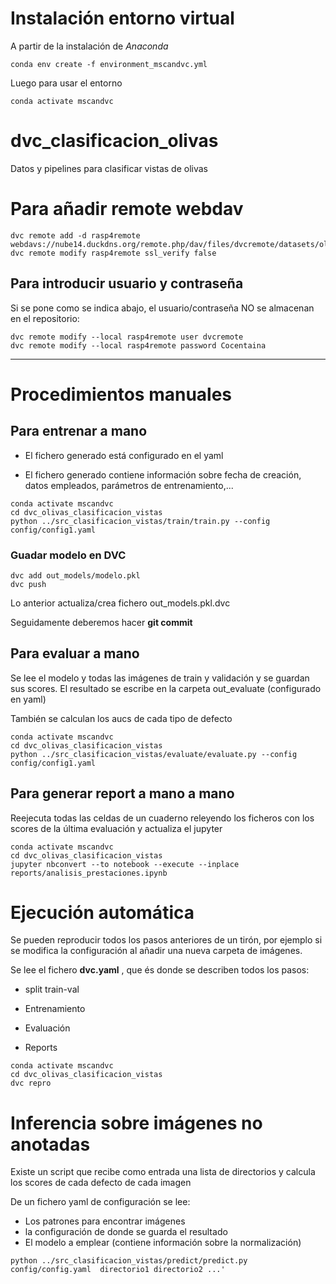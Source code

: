# Instalación entorno virtual

A partir de la instalación de *Anaconda*
```
conda env create -f environment_mscandvc.yml
````
Luego para usar el entorno
```
conda activate mscandvc
```

# dvc_clasificacion_olivas

Datos y pipelines para clasificar vistas de olivas

# Para añadir remote webdav

```
dvc remote add -d rasp4remote webdavs://nube14.duckdns.org/remote.php/dav/files/dvcremote/datasets/olivas
dvc remote modify rasp4remote ssl_verify false
```

## Para introducir usuario y contraseña

Si se pone como se indica abajo, el usuario/contraseña NO se almacenan en el repositorio:

```
dvc remote modify --local rasp4remote user dvcremote
dvc remote modify --local rasp4remote password Cocentaina
```




______________________________________________________

# Procedimientos manuales

## Para entrenar a mano

* El fichero generado está configurado en el yaml

* El fichero generado contiene información sobre fecha de creación, datos empleados, parámetros de entrenamiento,...


```
conda activate mscandvc
cd dvc_olivas_clasificacion_vistas
python ../src_clasificacion_vistas/train/train.py --config config/config1.yaml
```

### Guadar modelo en DVC

```
dvc add out_models/modelo.pkl
dvc push
```

Lo anterior actualiza/crea fichero out_models.pkl.dvc

Seguidamente deberemos hacer **git commit**

## Para evaluar a mano

Se lee el modelo y todas las imágenes de train y validación y se guardan sus scores.
El resultado se escribe en la carpeta out_evaluate (configurado en yaml)

También se calculan los aucs de cada tipo de defecto

```
conda activate mscandvc
cd dvc_olivas_clasificacion_vistas
python ../src_clasificacion_vistas/evaluate/evaluate.py --config config/config1.yaml
```

## Para generar report a mano a mano

Reejecuta todas las celdas de un cuaderno releyendo los ficheros con los scores de la última evaluación y actualiza el jupyter

```
conda activate mscandvc
cd dvc_olivas_clasificacion_vistas
jupyter nbconvert --to notebook --execute --inplace reports/analisis_prestaciones.ipynb
```

# Ejecución automática

Se pueden reproducir todos los pasos anteriores de un tirón, por ejemplo si se modifica la configuración al añadir una nueva carpeta de imágenes.

Se lee el fichero **dvc.yaml** , que és donde se describen todos los pasos:

* split train-val

* Entrenamiento

* Evaluación

* Reports


```
conda activate mscandvc
cd dvc_olivas_clasificacion_vistas
dvc repro
```

# Inferencia sobre imágenes no anotadas

Existe un script que recibe como entrada una lista de directorios y calcula los scores de cada defecto de cada imagen

De un fichero yaml de configuración se lee:

* Los patrones para encontrar imágenes 
* la configuración de donde se guarda el resultado
* El modelo a emplear (contiene información sobre la normalización)

```
python ../src_clasificacion_vistas/predict/predict.py config/config.yaml  directorio1 directorio2 ...'
```


